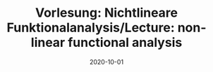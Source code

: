 ---
title: "Vorlesung: Nichtlineare Funktionalanalysis/Lecture: non-linear functional analysis"
collection: teaching
type: "Undergraduate course"
permalink: /teaching/2020-winter-teaching1
venue: "University of Freiburg, Department of Applied Mathematics"
date: 2020-10-01
location: "Freiburg, Germany"
role: "assistance"
---